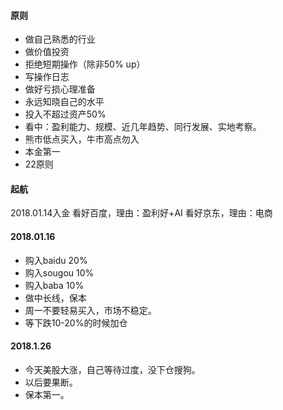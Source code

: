 #### 原则
- 做自己熟悉的行业
- 做价值投资
- 拒绝短期操作（除非50% up）
- 写操作日志
- 做好亏损心理准备
- 永远知晓自己的水平
- 投入不超过资产50%
- 看中：盈利能力、规模、近几年趋势、同行发展、实地考察。
- 熊市低点买入，牛市高点勿入
- 本金第一
- 22原则

#### 起航
2018.01.14入金
看好百度，理由：盈利好+AI
看好京东，理由：电商

#### 2018.01.16
- 购入baidu 20%
- 购入sougou 10%
- 购入baba 10%
- 做中长线，保本
- 周一不要轻易买入，市场不稳定。
- 等下跌10-20%的时候加仓

#### 2018.1.26
- 今天美股大涨，自己等待过度，没下仓搜狗。
- 以后要果断。
- 保本第一。
